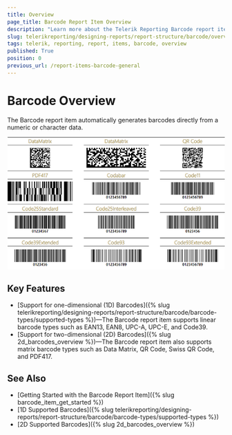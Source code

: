 ```yaml
---
title: Overview
page_title: Barcode Report Item Overview
description: "Learn more about the Telerik Reporting Barcode report item."
slug: telerikreporting/designing-reports/report-structure/barcode/overview
tags: telerik, reporting, report, items, barcode, overview
published: True
position: 0
previous_url: /report-items-barcode-general
---
```


# Barcode Overview

The Barcode report item automatically generates barcodes directly from a numeric or character data. 

![barcode-overview](images/Barcodes/barcode-overview.png)

## Key Features 

* [Support for one-dimensional (1D) Barcodes]({% slug telerikreporting/designing-reports/report-structure/barcode/barcode-types/supported-types %})—The Barcode report item supports linear barcode types such as EAN13, EAN8, UPC-A, UPC-E, and Code39.
* [Support for two-dimensional (2D) Barcodes]({% slug 2d_barcodes_overview %})—The Barcode report item also supports matrix barcode types such as Data Matrix, QR Code, Swiss QR Code, and PDF417. 


## See Also
 
* [Getting Started with the Barcode Report Item]({% slug barcode_item_get_started %})
* [1D Supported Barcodes]({% slug telerikreporting/designing-reports/report-structure/barcode/barcode-types/supported-types %})
* [2D Supported Barcodes]({% slug 2d_barcodes_overview %})
